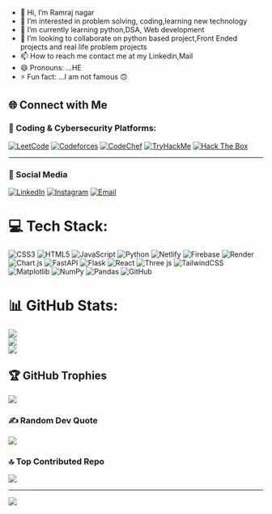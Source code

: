 - 👋 Hi, I’m Ramraj nagar
- 👀 I’m interested in problem solving, coding,learning new technology
- 🌱 I’m currently learning python,DSA, Web development
- 💞️ I’m looking to collaborate on  python based project,Front Ended projects and real life problem projects 
- 📫 How to reach me contact me at my Linkedin,Mail
- 😄 Pronouns: ...HE
- ⚡ Fun fact: ...I am not famous 🙃



## 🌐 Connect with Me

### 🧠 Coding & Cybersecurity Platforms:

[![LeetCode](https://img.shields.io/badge/LeetCode-%23FFA116.svg?logo=leetcode\&logoColor=white)](https://leetcode.com/Ramrajnagar/)
[![Codeforces](https://img.shields.io/badge/Codeforces-1F8ACB?logo=codeforces\&logoColor=white)](https://codeforces.com/profile/Ramraj_nagar07)
[![CodeChef](https://img.shields.io/badge/CodeChef-5B4638?logo=codechef\&logoColor=white)](https://www.codechef.com/users/bale_array_71)
[![TryHackMe](https://img.shields.io/badge/TryHackMe-212C42?logo=tryhackme\&logoColor=white)](https://tryhackme.com/p/ramrajnagar2005)
[![Hack The Box](https://img.shields.io/badge/HackTheBox-9FEF00?logo=hackthebox\&logoColor=black)](https://app.hackthebox.com/Rajdhakad)

---

### 📲 Social Media

[![LinkedIn](https://img.shields.io/badge/LinkedIn-%230077B5.svg?logo=linkedin\&logoColor=white)](https://www.linkedin.com/in/ramraj-nagar-784771307/)
[![Instagram](https://img.shields.io/badge/Instagram-%23E4405F.svg?logo=Instagram\&logoColor=white)](https://instagram.com/rn_ramraj)
[![Email](https://img.shields.io/badge/Gmail-D14836?logo=gmail\&logoColor=white)](mailto:ramrajnagar2005@gmail.com)

# 💻 Tech Stack:
![CSS3](https://img.shields.io/badge/css3-%231572B6.svg?style=for-the-badge&logo=css3&logoColor=white) ![HTML5](https://img.shields.io/badge/html5-%23E34F26.svg?style=for-the-badge&logo=html5&logoColor=white) ![JavaScript](https://img.shields.io/badge/javascript-%23323330.svg?style=for-the-badge&logo=javascript&logoColor=%23F7DF1E) ![Python](https://img.shields.io/badge/python-3670A0?style=for-the-badge&logo=python&logoColor=ffdd54) ![Netlify](https://img.shields.io/badge/netlify-%23000000.svg?style=for-the-badge&logo=netlify&logoColor=#00C7B7) ![Firebase](https://img.shields.io/badge/firebase-%23039BE5.svg?style=for-the-badge&logo=firebase) ![Render](https://img.shields.io/badge/Render-%46E3B7.svg?style=for-the-badge&logo=render&logoColor=white) ![Chart.js](https://img.shields.io/badge/chart.js-F5788D.svg?style=for-the-badge&logo=chart.js&logoColor=white) ![FastAPI](https://img.shields.io/badge/FastAPI-005571?style=for-the-badge&logo=fastapi) ![Flask](https://img.shields.io/badge/flask-%23000.svg?style=for-the-badge&logo=flask&logoColor=white) ![React](https://img.shields.io/badge/react-%2320232a.svg?style=for-the-badge&logo=react&logoColor=%2361DAFB) ![Three js](https://img.shields.io/badge/threejs-black?style=for-the-badge&logo=three.js&logoColor=white) ![TailwindCSS](https://img.shields.io/badge/tailwindcss-%2338B2AC.svg?style=for-the-badge&logo=tailwind-css&logoColor=white) ![Matplotlib](https://img.shields.io/badge/Matplotlib-%23ffffff.svg?style=for-the-badge&logo=Matplotlib&logoColor=black) ![NumPy](https://img.shields.io/badge/numpy-%23013243.svg?style=for-the-badge&logo=numpy&logoColor=white) ![Pandas](https://img.shields.io/badge/pandas-%23150458.svg?style=for-the-badge&logo=pandas&logoColor=white) ![GitHub](https://img.shields.io/badge/github-%23121011.svg?style=for-the-badge&logo=github&logoColor=white)
# 📊 GitHub Stats:
![](https://github-readme-stats.vercel.app/api?username=Ramrajnagar&theme=merko&hide_border=false&include_all_commits=false&count_private=false)<br/>
![](https://nirzak-streak-stats.vercel.app/?user=Ramrajnagar&theme=merko&hide_border=false)<br/>
![](https://github-readme-stats.vercel.app/api/top-langs/?username=Ramrajnagar&theme=merko&hide_border=false&include_all_commits=false&count_private=false&layout=compact)

## 🏆 GitHub Trophies
![](https://github-profile-trophy.vercel.app/?username=Ramrajnagar&theme=radical&no-frame=false&no-bg=true&margin-w=4)

### ✍️ Random Dev Quote
![](https://quotes-github-readme.vercel.app/api?type=horizontal&theme=radical)

### 🔝 Top Contributed Repo
![](https://github-contributor-stats.vercel.app/api?username=Ramrajnagar&limit=5&theme=dark&combine_all_yearly_contributions=true)

---
[![](https://visitcount.itsvg.in/api?id=Ramrajnagar&icon=9&color=0)](https://visitcount.itsvg.in)

<!-- Proudly created with GPRM ( https://gprm.itsvg.in ) -->
<!---
Ramrajnagar/Ramrajnagar is a ✨ special ✨ repository because its `README.md` (this file) appears on your GitHub profile.
You can click the Preview link to take a look at your changes.
--->
